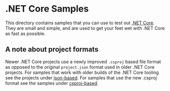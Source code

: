# .NET Core Samples

This directory contains samples that you can use to test out [.NET Core](http://dotnet.github.io). They are small and simple, and are used to get your feet wet with .NET Core as fast as possible. 

## A note about project formats

Newer .NET Core projects use a newly improved `.csproj` based file format as opposed to the original `project.json` format used in older .NET Core projects. For samples that work with older builds of the .NET Core tooling see the projects under [json-based](json-based/Readme.ms). For samples that use the new .csproj format see the samples under [csproj-based](csproj).